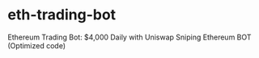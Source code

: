 # eth-trading-bot
Ethereum Trading Bot: $4,000 Daily with Uniswap Sniping Ethereum BOT (Optimized code)
